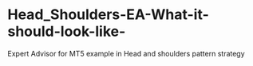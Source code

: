 # Head_Shoulders-EA-What-it-should-look-like-
Expert Advisor for MT5 example in Head and shoulders pattern strategy
